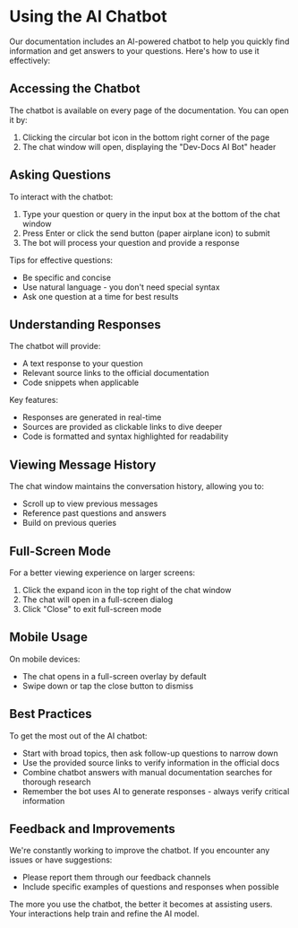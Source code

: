 

  # Using the AI Chatbot

Our documentation includes an AI-powered chatbot to help you quickly find information and get answers to your questions. Here's how to use it effectively:

## Accessing the Chatbot

The chatbot is available on every page of the documentation. You can open it by:

1. Clicking the circular bot icon in the bottom right corner of the page
2. The chat window will open, displaying the "Dev-Docs AI Bot" header

## Asking Questions

To interact with the chatbot:

1. Type your question or query in the input box at the bottom of the chat window
2. Press Enter or click the send button (paper airplane icon) to submit
3. The bot will process your question and provide a response

Tips for effective questions:
- Be specific and concise 
- Use natural language - you don't need special syntax
- Ask one question at a time for best results

## Understanding Responses

The chatbot will provide:

- A text response to your question
- Relevant source links to the official documentation
- Code snippets when applicable

Key features:
- Responses are generated in real-time
- Sources are provided as clickable links to dive deeper
- Code is formatted and syntax highlighted for readability

## Viewing Message History

The chat window maintains the conversation history, allowing you to:

- Scroll up to view previous messages
- Reference past questions and answers
- Build on previous queries

## Full-Screen Mode

For a better viewing experience on larger screens:

1. Click the expand icon in the top right of the chat window
2. The chat will open in a full-screen dialog
3. Click "Close" to exit full-screen mode

## Mobile Usage

On mobile devices:
- The chat opens in a full-screen overlay by default
- Swipe down or tap the close button to dismiss

## Best Practices

To get the most out of the AI chatbot:

- Start with broad topics, then ask follow-up questions to narrow down
- Use the provided source links to verify information in the official docs
- Combine chatbot answers with manual documentation searches for thorough research
- Remember the bot uses AI to generate responses - always verify critical information

## Feedback and Improvements

We're constantly working to improve the chatbot. If you encounter any issues or have suggestions:

- Please report them through our feedback channels
- Include specific examples of questions and responses when possible

The more you use the chatbot, the better it becomes at assisting users. Your interactions help train and refine the AI model.

  
